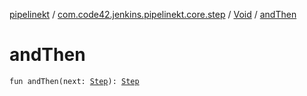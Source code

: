 [pipelinekt](../../index.md) / [com.code42.jenkins.pipelinekt.core.step](../index.md) / [Void](index.md) / [andThen](./and-then.md)

# andThen

`fun andThen(next: `[`Step`](../-step/index.md)`): `[`Step`](../-step/index.md)